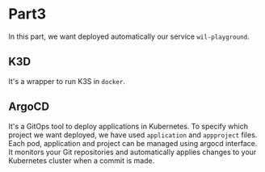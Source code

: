 # Part3

In this part, we want deployed automatically our service `wil-playground`.

## K3D
It's a wrapper to run K3S in `docker`.

## ArgoCD
It's a GitOps tool to deploy applications in Kubernetes.
To specify which project we want deployed, we have used `application` and `appproject` files.  
Each pod, application and project can be managed using argocd interface.  
It monitors your Git repositories and automatically applies changes to your Kubernetes cluster when a commit is made.

